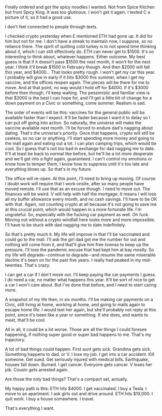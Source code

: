 Finally ordered and got the spicy noodles I wanted. Not from Spice Kitchen but from Spicy King. It was too glutinous. I won't get it again. I texted C a picture of it, so it had a good use.

I don't feel connected to people through texts.

I checked crypto yesterday when E mentioned ETH had gone up. It did for him but not for me. I don't have a streak to maintain now, I suppose, so no reliance there. The spirit of quitting cold turkey is to not spend time thinking about it, which I can still effectively do. ETH can never get to $1500. It's so interesting to think about, whatever happens. Either outcome. My best guess is that if it doesn't pass $1500 the next month, it won't for the next year. I think it'll break $1500 in February though. And then $2000 will fall this year, and $4000... That looks pretty rough. I won't get my car this year. I probably will give in early if it hits $3000 this summer, when I get my vaccine, and the offices reopen again. The pieces will be there for me to move. And at that point, no way would I hold off for $4000. If it's $3000 before then though, I'll keep waiting. The pessimistic and familiar view is that $2000 is the best I can hope for, and I'll get a little bit of change for a down payment on a Civic or something, come summer. Realism is sad.

The order of events will be this: vaccines for the general public will be available faster than I expect. It'll be faster because I want it to delay so I can put off going into action. So naturally, the universe will make the vaccine available next month. I'll be forced to endure dad's nagging about dating. That's the universe's priority. Once that happens, crypto will still be useless, so no car or anything. I'll start spending more money and going to the mall again and eating out a lot. I can plan camping trips, which would be cool. So I guess that's not too bad in exchange for dad nagging me to date. It'll at least be back to normal like before, but he'll be a lot more desperate and we'll get into a fight again, guaranteed. I can't control my emotions or know how to temper them; I know how to suppress until it's too late and everything blows up. So that's in my future.

The office will re-open. At this point, I'll need to bring up moving. Of course I doubt work will require that I work onsite, after so many people have moved remote. I'll use that as an excuse though. I need to move out. The finances will be weird. V will help with half the mortgage. It means I will lose all my buffer allowance every month, and no cash savings. I'll have to be OK with that. Again, not counting crypto at all because it's not going to save me at this crucial point, which would happen in a more fortunate life. I'm ungrateful. So, especially with the fucking car payment as well. Oh fuck. Moving out without a crypto windfall here looks more and more impossible. I'll have to be stuck with dad nagging me to date indefinitely.

So that's pretty much it. My life will improve in that I'll be vaccinated and could go to the mall. I'll ask the girl dad got me the number for out and nothing will come from it, and that'll give him free license to keep up the pressure. I'll lose the pandemic excuse that had kept him at bay mostly. So my life will degrade--continue to degrade--and resume the same miserable decline it's been on for the past five years. I really had peaked in my mid-twenties. That's crazy.

I can get a car if I don't move out. I'll keep paying the car payments I guess. I do need a car, no matter what happens this year. It'll be sort of nice to get a car I won't care about. But I've done that before, and I need to start caring more.

A snapshot of my life then, in six months. I'll be making car payments on a Civic, still living at home, working at home, and going to malls again to escape home life. I would text her again, but she'll probably not reply at this point, since it's been like a year or something. If she does, and wants to meet, that'll be cool.

All in all, it could be a lot worse. Those are all the things I could foresee happening, if nothing super good or super bad happens to me. That's my trajectory.

A lot of bad things could happen. First aunt gets sick. Grandma gets sick. Something happens to dad, or V. I lose my job. I get into a car accident. Kill someone. Get sued. Get seriously injured with medical bills. Earthquake, houses fall down. Burned. I get cancer. Everyone gets cancer. V loses her job. Cousin gets arrested again.

Are those the only bad things? That's a compact set, actually.

My happy path is this: ETH hits $4000. I get vaccinated. I buy a Tesla. I move to an apartment. I ask girls out and drive around. ETH hits $10,000. I quit work. I buy a house somewhere. I travel.

That's everything I want.
